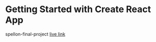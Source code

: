 # Getting Started with Create React App

spellon-final-project [live link](https://velvety-tanuki-601bf5.netlify.app/)


